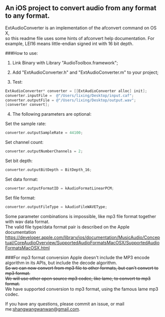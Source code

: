 ## An iOS project to convert audio from any format to any format.</br>
ExtAudioConverter is an implementation of the afconvert command on OS X, </br>
so this readme file uses some hints of afconvert help documentation. For example, LEI16 means little-endian signed int with 16 bit depth.

###How to use:

1. Link Binary with Library "AudioToolbox.framework";

2. Add "ExtAudioConverter.h" and "ExtAudioConverter.m" to your project;

3. Test:
```objective-c
ExtAudioConverter* converter = [[ExtAudioConverter alloc] init];
converter.inputFile =  @"/Users/lixing/Desktop/input.caf";
converter.outputFile = @"/Users/lixing/Desktop/output.wav";
[converter convert];
```
4. The following parameters are optional:

Set the sample rate:</br>
```objective-c
converter.outputSampleRate = 44100;
```
Set channel count:</br>
```objective-c
converter.outputNumberChannels = 2;
```

Set bit depth:</br>
```objective-c
converter.outputBitDepth = BitDepth_16;
```
Set data format:</br>
```objective-c
converter.outputFormatID = kAudioFormatLinearPCM;
```
Set file format:</br>
```objective-c
converter.outputFileType = kAudioFileWAVEType;
```

Some parameter combinations is impossible, like mp3 file format together with wav data format.</br>
The valid file type/data format pair is described on the Apple documentation</br> https://developer.apple.com/library/ios/documentation/MusicAudio/Conceptual/CoreAudioOverview/SupportedAudioFormatsMacOSX/SupportedAudioFormatsMacOSX.html



###For mp3 format conversion
Apple doesn't include the MP3 encode algorithm in its APIs, but include the decode algorithm.</br>
~~So we can now convert from mp3 file to other formats, but can't convert to mp3 format.~~</br>
~~We will use other open source mp3 codec, like lame, to convert to mp3 format.~~</br>
We have supported conversion to mp3 format, using the famous lame mp3 codec.

If you have any questions, please commit an issue, or mail me:shangwangwanwan@gmail.com.
